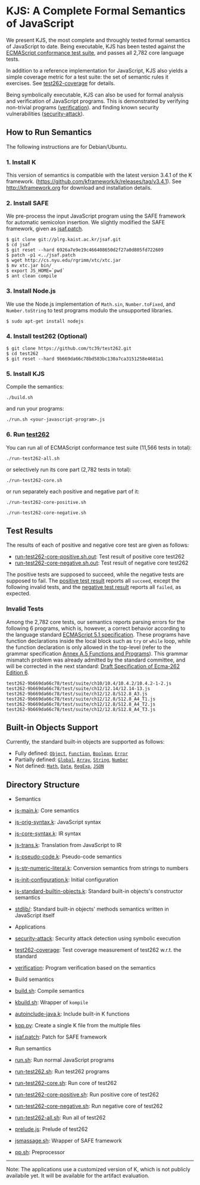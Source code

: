 # KJS: A Complete Formal Semantics of JavaScript

We present KJS, the most complete and throughly tested formal
semantics of JavaScript to date.
Being executable, KJS has been tested against the
[ECMAScript conformance test suite](http://test262.ecmascript.org),
and passes all 2,782 core language tests.

In addition to a reference implementation for JavaScript, KJS also yields a
simple coverage metric for a test suite: the set of semantic rules it
exercises.
See [test262-coverage](test262-coverage/README.md) for details.

Being symbolically executable, KJS can also be used for
formal analysis and verification of JavaScript programs.
This is demonstrated by verifying non-trivial programs
([verification](verification/README.md)).
and finding known security vulnerabilities
([security-attack](security-attack/README.md)).



## How to Run Semantics

The following instructions are for Debian/Ubuntu.

### 1. Install K

This version of semantics is compatible with the latest version 3.4.1 of the K framework.
(https://github.com/kframework/k/releases/tag/v3.4.1).
See http://kframework.org for download and installation details.

### 2. Install SAFE

We pre-process the input JavaScript program using the SAFE framework
for automatic semicolon insertion.
We slightly modified the SAFE framework, given as [jsaf.patch](jsaf.patch).
```
$ git clone git://plrg.kaist.ac.kr/jsaf.git
$ cd jsaf
$ git reset --hard 6926a7e9e19c466408650d2f27a0d805fd722609
$ patch -p1 <../jsaf.patch
$ wget http://cs.nyu.edu/rgrimm/xtc/xtc.jar
$ mv xtc.jar bin/
$ export JS_HOME=`pwd`
$ ant clean compile
```

### 3. Install Node.js

We use the Node.js implementation
of `Math.sin`, `Number.toFixed`, and
`Number.toString` to test programs modulo the unsupported libraries.
```
$ sudo apt-get install nodejs
```

### 4. Install test262 (Optional)

```
$ git clone https://github.com/tc39/test262.git
$ cd test262
$ git reset --hard 9b669da66c78bd583bc130a7ca3151258e4681a1
```

### 5. Install KJS

Compile the semantics:
```
./build.sh
```
and run your programs:
```
./run.sh <your-javascript-program>.js
```

### 6. Run [test262](http://test262.ecmascript.org)

You can run all of ECMAScript conformance test suite (11,566 tests in total):
```
./run-test262-all.sh
```
or selectively run its core part (2,782 tests in total):
```
./run-test262-core.sh
```
or run separately each positive and negative part of it:
```
./run-test262-core-positive.sh
```
```
./run-test262-core-negative.sh
```

## Test Results

The results of each of positive and negative core test are given as follows:

 * [run-test262-core-positive.sh.out](run-test262-core-positive.sh.out): Test result of positive core test262
 * [run-test262-core-negative.sh.out](run-test262-core-negative.sh.out): Test result of negative core test262

The positive tests are supposed to succeed, while the negative tests are supposed to fail.
The [positive test result](run-test262-core-positive.sh.out) reports all `succeed`, except the following invalid tests, and the [negative test result](run-test262-core-negative.sh.out) reports all `failed`, as expected.

### Invalid Tests

Among the 2,782 core tests, our semantics reports parsing errors for the following 6 programs,
which is, however, a correct behavior according to the language standard
[ECMAScript 5.1 specification](http://www.ecma-international.org/publications/files/ECMA-ST/ECMA-262.pdf).
These programs have function declarations inside the local block such as `try` or `while` loop,
while the function declaration is only allowed in the top-level
(refer to the grammar specification [Annex A.5 Functions and Programs](http://es5.github.io/#A.5)).
This grammar mismatch problem was already admitted by the standard committee, and will be corrected in the next standard:
[Draft Specification of Ecma-262 Edition 6](http://wiki.ecmascript.org/doku.php?id=harmony:specification_drafts).

```
test262-9b669da66c78/test/suite/ch10/10.4/10.4.2/10.4.2-1-2.js
test262-9b669da66c78/test/suite/ch12/12.14/12.14-13.js
test262-9b669da66c78/test/suite/ch12/12.8/S12.8_A3.js
test262-9b669da66c78/test/suite/ch12/12.8/S12.8_A4_T1.js
test262-9b669da66c78/test/suite/ch12/12.8/S12.8_A4_T2.js
test262-9b669da66c78/test/suite/ch12/12.8/S12.8_A4_T3.js
```

## Built-in Objects Support

Currently, the standard built-in objects are supported as follows:

* Fully defined:
  [`Object`](http://es5.github.io/#x15.2), 
  [`Function`](http://es5.github.io/#x15.3), 
  [`Boolean`](http://es5.github.io/#x15.6), 
  [`Error`](http://es5.github.io/#x15.11)
* Partially defined: 
  [`Global`](http://es5.github.io/#x15.1), 
  [`Array`](http://es5.github.io/#x15.4), 
  [`String`](http://es5.github.io/#x15.5), 
  [`Number`](http://es5.github.io/#x15.7)
* Not defined: 
  [`Math`](http://es5.github.io/#x15.8), 
  [`Date`](http://es5.github.io/#x15.9), 
  [`RegExp`](http://es5.github.io/#x15.10), 
  [`JSON`](http://es5.github.io/#x15.12)


## Directory Structure

* Semantics
 * [js-main.k](js-main.k): Core semantics
 * [js-orig-syntax.k](js-orig-syntax.k): JavaScript syntax
 * [js-core-syntax.k](js-core-syntax.k): IR syntax
 * [js-trans.k](js-trans.k): Translation from JavaScript to IR
 * [js-pseudo-code.k](js-pseudo-code.k): Pseudo-code semantics
 * [js-str-numeric-literal.k](js-str-numeric-literal.k): Conversion semantics from strings to numbers
 * [js-init-configuration.k](js-init-configuration.k): Initial configuration
 * [js-standard-builtin-objects.k](js-standard-builtin-objects.k): Standard built-in objects's constructor semantics
 * [stdlib/](stdlib/): Standard built-in objects' methods semantics written in JavaScript itself

* Applications
 * [security-attack](security-attack/README.md): Security attack detection using symbolic execution
 * [test262-coverage](test262-coverage/README.md): Test coverage measurement of test262 w.r.t. the standard
 * [verification](verification/README.md): Program verification based on the semantics

* Build semantics
 * [build.sh](build.sh): Compile semantics
 * [kbuild.sh](kbuild.sh): Wrapper of `kompile`
 * [autoinclude-java.k](autoinclude-java.k): Include built-in K functions
 * [kpp.py](kpp.py): Create a single K file from the multiple files
 * [jsaf.patch](jsaf.patch): Patch for SAFE framework

* Run semantics
 * [run.sh](run.sh): Run normal JavaScript programs
 * [run-test262.sh](run-test262.sh): Run test262 programs
 * [run-test262-core.sh](run-test262-core.sh): Run core of test262
 * [run-test262-core-positive.sh](run-test262-core-positive.sh): Run positive core of test262
 * [run-test262-core-negative.sh](run-test262-core-negative.sh): Run negative core of test262
 * [run-test262-all.sh](run-test262-all.sh): Run all of test262
 * [prelude.js](prelude.js): Prelude of test262
 * [jsmassage.sh](jsmassage.sh): Wrapper of SAFE framework
 * [pp.sh](pp.sh): Preprocessor


----

Note:
The applications use a customized version of K, which is not publicly availabile yet. It will be available for the artifact evaluation.

